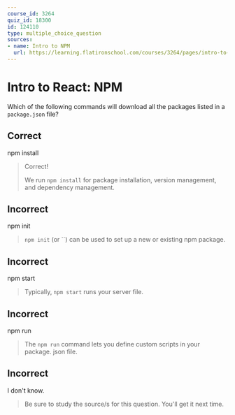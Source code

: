 ```yaml
---
course_id: 3264
quiz_id: 18300
id: 124110
type: multiple_choice_question
sources:
- name: Intro to NPM
  url: https://learning.flatironschool.com/courses/3264/pages/intro-to-npm?module_item_id=132796
---
```


# Intro to React: NPM

Which of the following commands will download all the packages listed in a
`package.json` file?

## Correct

npm install

> Correct!&nbsp;
> 
> We run `npm install` for package installation, version management, and
> dependency management.

## Incorrect

npm init

> `npm init` (or ``) can be used to set up a new or existing npm package.

## Incorrect

npm start

> Typically, `npm start` runs your server file.

## Incorrect

npm run

> The `npm run`&nbsp;command lets you define custom scripts in your package. json
> file.

## Incorrect

I don't know.

> Be sure to study the source/s for this question. You'll get it next time.
